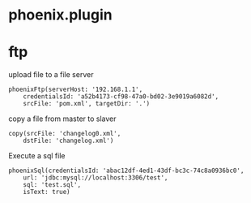# phoenix.plugin

# ftp

upload file to a file server
```jenkins
phoenixFtp(serverHost: '192.168.1.1',
    credentialsId: 'a52b4173-cf98-47a0-bd02-3e9019a6082d',
    srcFile: 'pom.xml', targetDir: '.')
```

copy a file from master to slaver
```jenkins
copy(srcFile: 'changelog0.xml',
    dstFile: 'changelog.xml')
```

Execute a sql file
```jenkins
phoenixSql(credentialsId: 'abac12df-4ed1-43df-bc3c-74c8a0936bc0',
    url: 'jdbc:mysql://localhost:3306/test',
    sql: 'test.sql',
    isText: true)
```